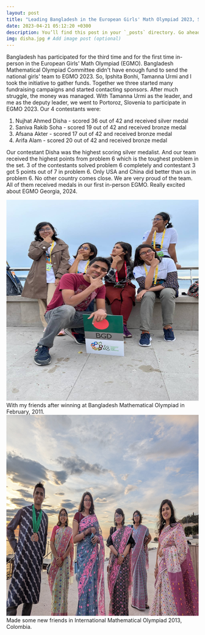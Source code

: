 ```yaml
---
layout: post
title: "Leading Bangladesh in the European Girls' Math Olympiad 2023, Slovenia"
date: 2023-04-21 05:12:20 +0300
description: You’ll find this post in your `_posts` directory. Go ahead and edit it and re-build the site to see your changes. # Add post description (optional)
img: disha.jpg # Add image post (optional)
---
```

Bangladesh has participated for the third time and for the first time in-person in the European Girls' Math Olympiad (EGMO). Bangladesh Mathematical Olympiad Committee didn't have enough fund to send the national girls' team to EGMO 2023. So, Ipshita Bonhi, Tamanna Urmi and I took the initiative to gather funds. Together we three started many fundraising campaigns and started contacting sponsors. After much struggle, the money was managed. With Tamanna Urmi as the leader, and me as the deputy leader, we went to Portoroz, Slovenia to participate in EGMO 2023. Our 4 contestants were:

1. Nujhat Ahmed Disha - scored 36 out of 42 and received silver medal
2. Saniva Rakib Soha - scored 19 out of 42 and received bronze medal
3. Afsana Akter - scored 17 out of 42 and received bronze medal
4. Arifa Alam - scored 20 out of 42 and received bronze medal

Our contestant Disha was the highest scoring silver medalist. And our team received the highest points from problem 6 which is the toughest problem in the set. 3 of the contestants solved problem 6 completely and contestant 3 got 5 points out of 7 in problem 6. Only USA and China did better than us in problem 6. No other country comes close. We are very proud of the team. All of them received medals in our first in-person EGMO. Really excited about EGMO Georgia, 2024.


<div class="responsive">
  <div class="gallery">
    <a target="_blank" href="/assets/img/team.jpeg">
      <img src="/assets/img/team.jpeg" alt="Cinque Terre" width="800" height="525">
    </a>
    <div class="desc">With my friends after winning at Bangladesh Mathematical Olympiad in February, 2011.</div>
  </div>
</div>


<div class="responsive">
  <div class="gallery">
    <a target="_blank" href="/assets/img/medals.jpg">
      <img src="/assets/img/medals.jpg" alt="Forest" width="800" height="525">
    </a>
    <div class="desc">Made some new friends in International Mathematical Olympiad 2013, Colombia.</div>
  </div>
</div>
